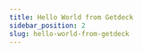 ```yaml
---
title: Hello World from Getdeck
sidebar_position: 2
slug: hello-world-from-getdeck
---
```


<!--- 
* I want to see the entire workflow for getting my Hello World service defined in Deck, running in a cluster locally, deployed to a production cluster, and managed in a gitops-style workflow
* I want to see what the files look like, what commands I'll run, and how it'll all hook together
* Assume I'm not a k8s expert (I'm not) who can infer how this will work, because I shouldn't need to be to create a basic system
* Without more specifics on how the devops and devex look, I have to spend a lot of time trying things out myself and documenting my analysis to share with my coworkers

*  I desperately want something that can define the composition of my entire cluster, but not require major time and infrastructure investment
--->